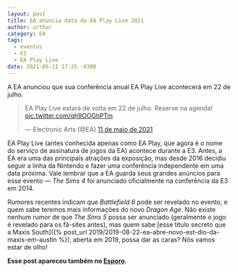 ```yaml
---
layout: post
title: EA anuncia data da EA Play Live 2021
author: arthur
category: EA
tags:
  - eventos
  - E3
  - EA Play Live
date: 2021-05-11 17:25 -0300
---
```


A EA anunciou que sua conferência anual EA Play Live acontecerá em 22 de julho.

<blockquote class="twitter-tweet" data-lang="pt" data-dnt="true"><p lang="en" dir="ltr">EA Play Live estará de volta em 22 de julho. Reserve na agenda! <a href="https://t.co/qh9OOGhPTm">pic.twitter.com/qh9OOGhPTm</a></p>&mdash; Electronic Arts (@EA) <a href="https://twitter.com/EA/status/1392147491915763719?ref_src=twsrc%5Etfw">11 de maio de 2021</a></blockquote> <script async src="https://platform.twitter.com/widgets.js" charset="utf-8"></script>

EA Play Live (antes conhecida apenas como EA Play, que agora é o nome do serviço de assinatura de jogos da EA) acontece durante a E3. Antes, a EA era uma das principais atrações da exposição, mas desde 2016 decidiu seguir a linha da Nintendo e fazer uma conferência independente em uma data próxima. Vale lembrar que a EA guarda seus grandes anúncios para esse evento — _The Sims 4_ foi anunciado oficialmente na conferência da E3 em 2014.

Rumores recentes indicam que _Battlefield 6_ pode ser revelado no evento, e quem sabe teremos mais informações do novo _Dragon Age_. Não existe nenhum rumor de que _The Sims 5_ possa ser anunciado (geralmente o jogo é revelado para os fã-sites antes), mas quem sabe [esse título secreto que a Maxis South]({% post_url 2019/2019-08-22-ea-abre-novo-est-dio-da-maxis-em-austin %}), aberta em 2019, possa dar as caras? Nós vamos estar de olho!

**Esse post apareceu também no [Esporo](https://esporo.net/2021/05/electronic-arts-anuncia-conferencia-ea-play-live-2021/).**
